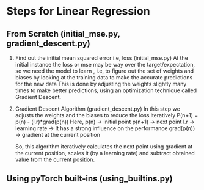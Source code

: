 # Steps for Linear Regression

## From Scratch (initial_mse.py, gradient_descent.py)

1) Find out the initial mean squared error i.e, loss (initial_mse.py)
    At the initial instance the loss or mse may be way over the target/expectation, so we need the model to learn , i.e, to figure out the set of weights and biases by looking at the training data to make the accurate predictions for the new data
    This is done by adjusting the weights slightly many times to make better predictions, using an optimization technique called Gradient Descent.

2) Gradient Descent Algorithm (gradient_descent.py)
    In this step we adjusts the weights and the biases to reduce the loss iteratively
        P(n+1) = p(n) - (l.r)*grad(p(n))
        Here, p(n) -> initial point
        p(n+1) -> next point
        l.r -> learning rate -> It has a strong influence on the performance
        grad(p(n)) -> gradient at the current position

    So, this algorithm iteratively calculates the next point using gradient at the current position, scales it (by a learning rate) and subtract obtained value from the current position.

## Using pyTorch built-ins (using_builtins.py)


